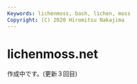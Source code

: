 ```yaml
---
Keywords: lichenmoss, bash, lichen, moss 
Copyright: (C) 2020 Hiromitsu Nakajima
---
```


# lichenmoss.net

作成中です。(更新３回目)
